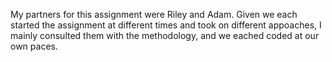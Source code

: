My partners for this assignment were Riley and Adam. Given we each started the assignment at different times and took on different appoaches, 
I mainly consulted them with the methodology, and we eached coded at our own paces. 
